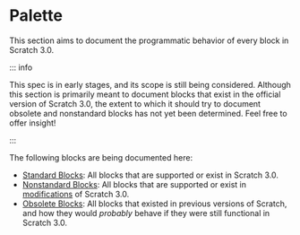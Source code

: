 # Palette

This section aims to document the programmatic behavior of every block in Scratch 3.0.

::: info

This spec is in early stages, and its scope is still being considered. Although this section is primarily meant to document blocks that exist in the official version of Scratch 3.0, the extent to which it should try to document obsolete and nonstandard blocks has not yet been determined. Feel free to offer insight!

:::

The following blocks are being documented here:

* [Standard Blocks](/palette/standard/): All blocks that are supported or exist in Scratch 3.0.
* [Nonstandard Blocks](/palette/nonstandard/): All blocks that are supported or exist in [modifications](/concepts/ideas/#mod) of Scratch 3.0.
* [Obsolete Blocks](/palette/obsolete/): All blocks that existed in previous versions of Scratch, and how they would *probably* behave if they were still functional in Scratch 3.0.
